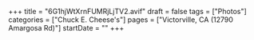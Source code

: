 +++
title = "6G1hjWtXrnFUMRjLjTV2.avif"
draft = false
tags = ["Photos"]
categories = ["Chuck E. Cheese's"]
pages = ["Victorville, CA (12790 Amargosa Rd)"]
startDate = ""
+++
